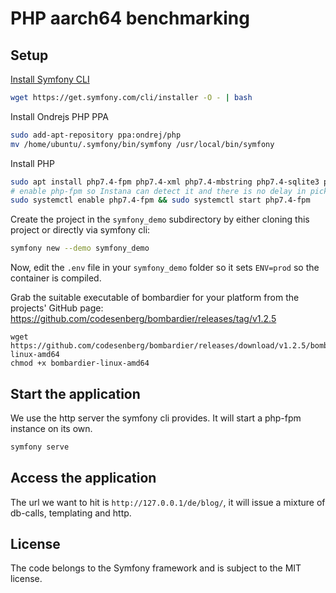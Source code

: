 # PHP aarch64 benchmarking

## Setup

[Install Symfony CLI](https://symfony.com/download)

```bash
wget https://get.symfony.com/cli/installer -O - | bash
```

Install Ondrejs PHP PPA

```bash
sudo add-apt-repository ppa:ondrej/php
mv /home/ubuntu/.symfony/bin/symfony /usr/local/bin/symfony
```

Install PHP

```bash
sudo apt install php7.4-fpm php7.4-xml php7.4-mbstring php7.4-sqlite3 php7.4-zip
# enable php-fpm so Instana can detect it and there is no delay in picking up the process
sudo systemctl enable php7.4-fpm && sudo systemctl start php7.4-fpm
```

Create the project in the `symfony_demo` subdirectory by either cloning this
project or directly via symfony cli:

```bash
symfony new --demo symfony_demo
```

Now, edit the `.env` file in your `symfony_demo` folder so it sets `ENV=prod` so
the container is compiled.

Grab the suitable executable of bombardier for your platform from
the projects' GitHub page: https://github.com/codesenberg/bombardier/releases/tag/v1.2.5

```
wget https://github.com/codesenberg/bombardier/releases/download/v1.2.5/bombardier-linux-amd64
chmod +x bombardier-linux-amd64
```

## Start the application

We use the http server the symfony cli provides. It will start a php-fpm instance on its
own.

```bash
symfony serve
```

## Access the application

The url we want to hit is `http://127.0.0.1/de/blog/`, it will issue a mixture of db-calls, templating
and http.


## License

The code belongs to the Symfony framework and is subject to the MIT license.

